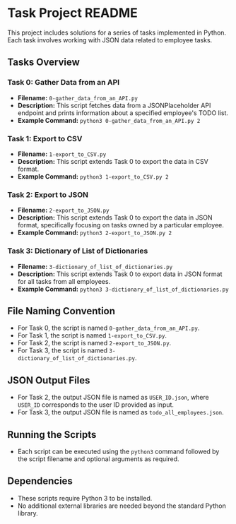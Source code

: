 # Task Project README

This project includes solutions for a series of tasks implemented in Python. Each task involves working with JSON data related to employee tasks.

## Tasks Overview

### Task 0: Gather Data from an API
- **Filename:** `0-gather_data_from_an_API.py`
- **Description:** This script fetches data from a JSONPlaceholder API endpoint and prints information about a specified employee's TODO list.
- **Example Command:** `python3 0-gather_data_from_an_API.py 2`

### Task 1: Export to CSV
- **Filename:** `1-export_to_CSV.py`
- **Description:** This script extends Task 0 to export the data in CSV format.
- **Example Command:** `python3 1-export_to_CSV.py 2`

### Task 2: Export to JSON
- **Filename:** `2-export_to_JSON.py`
- **Description:** This script extends Task 0 to export the data in JSON format, specifically focusing on tasks owned by a particular employee.
- **Example Command:** `python3 2-export_to_JSON.py 2`

### Task 3: Dictionary of List of Dictionaries
- **Filename:** `3-dictionary_of_list_of_dictionaries.py`
- **Description:** This script extends Task 0 to export data in JSON format for all tasks from all employees.
- **Example Command:** `python3 3-dictionary_of_list_of_dictionaries.py`

## File Naming Convention
- For Task 0, the script is named `0-gather_data_from_an_API.py`.
- For Task 1, the script is named `1-export_to_CSV.py`.
- For Task 2, the script is named `2-export_to_JSON.py`.
- For Task 3, the script is named `3-dictionary_of_list_of_dictionaries.py`.

## JSON Output Files
- For Task 2, the output JSON file is named as `USER_ID.json`, where `USER_ID` corresponds to the user ID provided as input.
- For Task 3, the output JSON file is named as `todo_all_employees.json`.

## Running the Scripts
- Each script can be executed using the `python3` command followed by the script filename and optional arguments as required.

## Dependencies
- These scripts require Python 3 to be installed.
- No additional external libraries are needed beyond the standard Python library.
